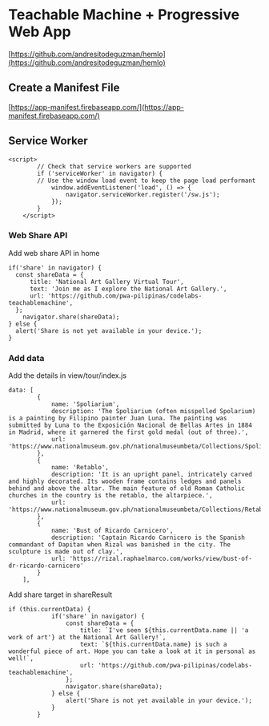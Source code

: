 # Teachable Machine + Progressive Web App

[https://github.com/andresitodeguzman/hemlo](https://github.com/andresitodeguzman/hemlo)

## Create a Manifest File

[https://app-manifest.firebaseapp.com/](https://app-manifest.firebaseapp.com/)

## Service Worker

```tsx
<script>
        // Check that service workers are supported
        if ('serviceWorker' in navigator) {
        // Use the window load event to keep the page load performant
            window.addEventListener('load', () => {
                navigator.serviceWorker.register('/sw.js');
            });
        }
    </script>
```

### Web Share API

Add web share API in home

```tsx
if('share' in navigator) {
  const shareData = {
      title: 'National Art Gallery Virtual Tour',
      text: 'Join me as I explore the National Art Gallery.',
      url: 'https://github.com/pwa-pilipinas/codelabs-teachablemachine',
  };
	navigator.share(shareData);
} else {
  alert('Share is not yet available in your device.');
}
```

### Add data

Add the details in view/tour/index.js

```tsx
data: [
        {
            name: 'Spoliarium',
            description: 'The Spoliarium (often misspelled Spolarium) is a painting by Filipino painter Juan Luna. The painting was submitted by Luna to the Exposición Nacional de Bellas Artes in 1884 in Madrid, where it garnered the first gold medal (out of three).',
            url: 'https://www.nationalmuseum.gov.ph/nationalmuseumbeta/Collections/Spoliarium.html'
        },
        {
            name: 'Retablo',
            description: 'It is an upright panel, intricately carved and highly decorated. Its wooden frame contains ledges and panels behind and above the altar. The main feature of old Roman Catholic churches in the country is the retablo, the altarpiece.',
            url: 'https://www.nationalmuseum.gov.ph/nationalmuseumbeta/Collections/Retablo.html'
        },
        {
            name: 'Bust of Ricardo Carnicero',
            description: 'Captain Ricardo Carnicero is the Spanish commandant of Dapitan when Rizal was banished in the city. The sculpture is made out of clay.',
            url: 'https://rizal.raphaelmarco.com/works/view/bust-of-dr-ricardo-carnicero'
        }
    ],
```

Add share target in shareResult

```tsx
if (this.currentData) {
            if('share' in navigator) {
                const shareData = {
                    title: `I've seen ${this.currentData.name || 'a work of art'} at the National Art Gallery!`,
                    text: `${this.currentData.name} is such a wonderful piece of art. Hope you can take a look at it in personal as well!`,
                    url: 'https://github.com/pwa-pilipinas/codelabs-teachablemachine',
                };
                navigator.share(shareData);
            } else {
                alert('Share is not yet available in your device.');
            }
        }
```